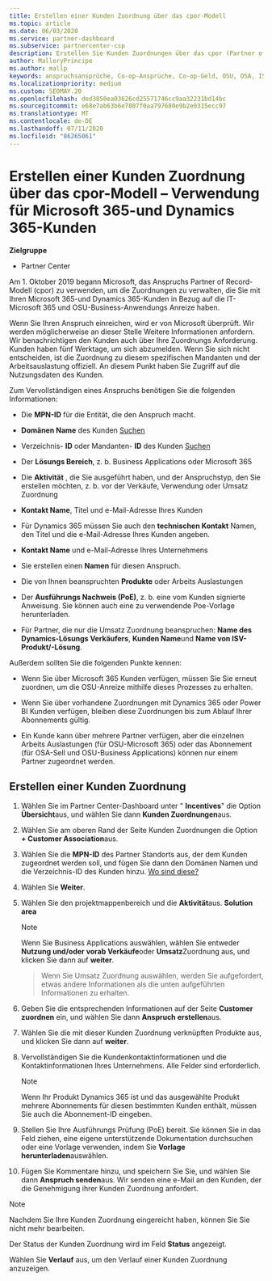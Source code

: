 ```yaml
---
title: Erstellen einer Kunden Zuordnung über das cpor-Modell
ms.topic: article
ms.date: 06/03/2020
ms.service: partner-dashboard
ms.subservice: partnercenter-csp
description: Erstellen Sie Kunden Zuordnungen über das cpor (Partner of Record)-Modell. Hilft bei der Verwaltung von Vertriebs-, Nutzungs-und & Anreizen für Microsoft 365-und Dynamics 365-Kunden.
author: MalloryPrincipe
ms.author: mallp
keywords: anspruchsansprüche, Co-op-Ansprüche, Co-op-Geld, OSU, OSA, ISV, Umsatz Zuordnung
ms.localizationpriority: medium
ms.custom: SEOMAY.20
ms.openlocfilehash: ded3850ea03626cd25571746cc9aa32231bd14bc
ms.sourcegitcommit: e68e7ab63b6e7807f0aa797680e9b2e0315ecc97
ms.translationtype: MT
ms.contentlocale: de-DE
ms.lasthandoff: 07/11/2020
ms.locfileid: "86265061"
---
```

# <a name="create-a-customer-association-via-the-cpor-model--use-for-microsoft-365-and-dynamics-365-customers"></a>Erstellen einer Kunden Zuordnung über das cpor-Modell – Verwendung für Microsoft 365-und Dynamics 365-Kunden

**Zielgruppe**

- Partner Center

Am 1. Oktober 2019 begann Microsoft, das Anspruchs Partner of Record-Modell (cpor) zu verwenden, um die Zuordnungen zu verwalten, die Sie mit Ihren Microsoft 365-und Dynamics 365-Kunden in Bezug auf die IT-Microsoft 365 und OSU-Business-Anwendungs Anreize haben.

Wenn Sie Ihren Anspruch einreichen, wird er von Microsoft überprüft. Wir werden möglicherweise an dieser Stelle Weitere Informationen anfordern. Wir benachrichtigen den Kunden auch über Ihre Zuordnungs Anforderung. Kunden haben fünf Werktage, um sich abzumelden. Wenn Sie sich nicht entscheiden, ist die Zuordnung zu diesem spezifischen Mandanten und der Arbeitsauslastung offiziell. An diesem Punkt haben Sie Zugriff auf die Nutzungsdaten des Kunden. 

Zum Vervollständigen eines Anspruchs benötigen Sie die folgenden Informationen:

- Die **MPN-ID** für die Entität, die den Anspruch macht.

- **Domänen Name** des Kunden [Suchen](https://docs.microsoft.com/partner-center/find-customer-domain-name)

- Verzeichnis- **ID** oder Mandanten- **ID** des Kunden [Suchen](https://docs.microsoft.com/partner-center/find-customer-domain-name)

- Der **Lösungs Bereich**, z. b. Business Applications oder Microsoft 365

- Die **Aktivität** , die Sie ausgeführt haben, und der Anspruchstyp, den Sie erstellen möchten, z. b. vor der Verkäufe, Verwendung oder Umsatz Zuordnung

- **Kontakt Name**, Titel und e-Mail-Adresse Ihres Kunden

- Für Dynamics 365 müssen Sie auch den **technischen Kontakt** Namen, den Titel und die e-Mail-Adresse Ihres Kunden angeben.

- **Kontakt Name** und e-Mail-Adresse Ihres Unternehmens

- Sie erstellen einen **Namen** für diesen Anspruch.

- Die von Ihnen beanspruchten **Produkte** oder Arbeits Auslastungen

- Der **Ausführungs Nachweis (PoE)**, z. b. eine vom Kunden signierte Anweisung. Sie können auch eine zu verwendende Poe-Vorlage herunterladen.

- Für Partner, die nur die Umsatz Zuordnung beanspruchen: **Name des Dynamics-Lösungs Verkäufers**, **Kunden Name**und **Name von ISV-Produkt/-Lösung**. 

Außerdem sollten Sie die folgenden Punkte kennen:

- Wenn Sie über Microsoft 365 Kunden verfügen, müssen Sie Sie erneut zuordnen, um die OSU-Anreize mithilfe dieses Prozesses zu erhalten.

- Wenn Sie über vorhandene Zuordnungen mit Dynamics 365 oder Power BI Kunden verfügen, bleiben diese Zuordnungen bis zum Ablauf Ihrer Abonnements gültig.

- Ein Kunde kann über mehrere Partner verfügen, aber die einzelnen Arbeits Auslastungen (für OSU-Microsoft 365) oder das Abonnement (für OSA-Sell und OSU-Business Applications) können nur einem Partner zugeordnet werden.

## <a name="create-a-customer-association"></a>Erstellen einer Kunden Zuordnung

1. Wählen Sie im Partner Center-Dashboard unter " **Incentives**" die Option **Übersicht**aus, und wählen Sie dann **Kunden Zuordnungen**aus. 

2. Wählen Sie am oberen Rand der Seite Kunden Zuordnungen die Option **+ Customer Association**aus.

3. Wählen Sie die **MPN-ID** des Partner Standorts aus, der dem Kunden zugeordnet werden soll, und fügen Sie dann den Domänen Namen und die Verzeichnis-ID des Kunden hinzu. [Wo sind diese?](https://docs.microsoft.com/partner-center/find-customer-domain-name)

4. Wählen Sie **Weiter**.

5. Wählen Sie den projektmappenbereich und die **Aktivität**aus. **Solution area** 

   >[!Note]
   >
   >Wenn Sie Business Applications auswählen, wählen Sie entweder **Nutzung und/oder vorab Verkäufe**oder **Umsatz**Zuordnung aus, und klicken Sie dann auf **weiter**. 

   >Wenn Sie Umsatz Zuordnung auswählen, werden Sie aufgefordert, etwas andere Informationen als die unten aufgeführten Informationen zu erhalten.

6. Geben Sie die entsprechenden Informationen auf der Seite **Customer zuordnen** ein, und wählen Sie dann **Anspruch erstellen**aus.

7. Wählen Sie die mit dieser Kunden Zuordnung verknüpften Produkte aus, und klicken Sie dann auf **weiter**.

8. Vervollständigen Sie die Kundenkontaktinformationen und die Kontaktinformationen Ihres Unternehmens. Alle Felder sind erforderlich. 

   >[!NOTE]
   >Wenn Ihr Produkt Dynamics 365 ist und das ausgewählte Produkt mehrere Abonnements für diesen bestimmten Kunden enthält, müssen Sie auch die Abonnement-ID eingeben.

9. Stellen Sie Ihre Ausführungs Prüfung (PoE) bereit. Sie können Sie in das Feld ziehen, eine eigene unterstützende Dokumentation durchsuchen oder eine Vorlage verwenden, indem Sie **Vorlage herunterladen**auswählen. 

10. Fügen Sie Kommentare hinzu, und speichern Sie Sie, und wählen Sie dann **Anspruch senden**aus. Wir senden eine e-Mail an den Kunden, der die Genehmigung ihrer Kunden Zuordnung anfordert.

   >[!NOTE]
   >Nachdem Sie Ihre Kunden Zuordnung eingereicht haben, können Sie Sie nicht mehr bearbeiten.

Der Status der Kunden Zuordnung wird im Feld **Status** angezeigt.

Wählen Sie **Verlauf** aus, um den Verlauf einer Kunden Zuordnung anzuzeigen.
